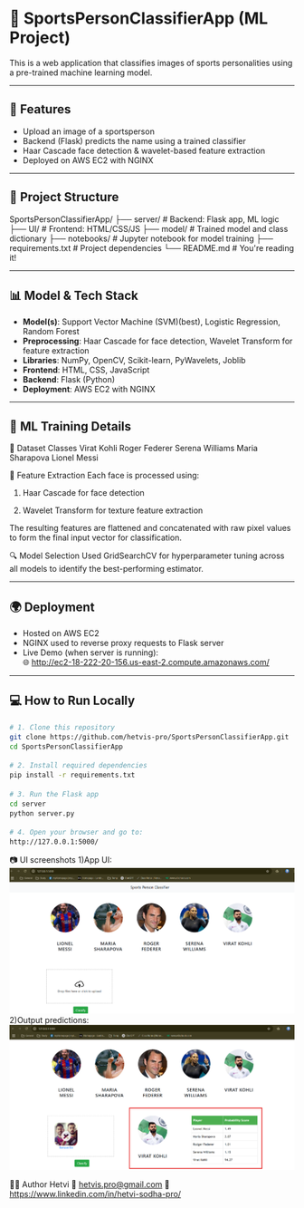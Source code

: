 # 🏅 SportsPersonClassifierApp (ML Project)

This is a web application that classifies images of sports personalities using a pre-trained machine learning model.

---

## 🚀 Features

- Upload an image of a sportsperson
- Backend (Flask) predicts the name using a trained classifier
- Haar Cascade face detection & wavelet-based feature extraction
- Deployed on AWS EC2 with NGINX

---

## 📁 Project Structure

SportsPersonClassifierApp/
├── server/ # Backend: Flask app, ML logic
├── UI/ # Frontend: HTML/CSS/JS
├── model/ # Trained model and class dictionary
├── notebooks/ # Jupyter notebook for model training
├── requirements.txt # Project dependencies
└── README.md # You're reading it!

---

## 📊 Model & Tech Stack

- **Model(s)**: Support Vector Machine (SVM)(best), Logistic Regression, Random Forest
- **Preprocessing**: Haar Cascade for face detection, Wavelet Transform for feature extraction
- **Libraries**: NumPy, OpenCV, Scikit-learn, PyWavelets, Joblib
- **Frontend**: HTML, CSS, JavaScript
- **Backend**: Flask (Python)
- **Deployment**: AWS EC2 with NGINX

---

## 🧠 ML Training Details

📁 Dataset Classes
Virat Kohli
Roger Federer
Serena Williams
Maria Sharapova
Lionel Messi

🧪 Feature Extraction
Each face is processed using:

1. Haar Cascade for face detection

2. Wavelet Transform for texture feature extraction

The resulting features are flattened and concatenated with raw pixel values to form the final input vector for classification.

🔍 Model Selection
Used GridSearchCV for hyperparameter tuning across all models to identify the best-performing estimator.

---

## 🌍 Deployment

- Hosted on AWS EC2
- NGINX used to reverse proxy requests to Flask server
- Live Demo (when server is running):  
  🌐 http://ec2-18-222-20-156.us-east-2.compute.amazonaws.com/

---

## 💻 How to Run Locally

```bash
# 1. Clone this repository
git clone https://github.com/hetvis-pro/SportsPersonClassifierApp.git
cd SportsPersonClassifierApp

# 2. Install required dependencies
pip install -r requirements.txt

# 3. Run the Flask app
cd server
python server.py

# 4. Open your browser and go to:
http://127.0.0.1:5000/

```

📷 UI screenshots
1)App UI:
![alt text](screenshots/image1.png)
2)Output predictions:
![alt text](screenshots/image2.png)

<!-- 3)EC2 deployment running: -->

🙋‍♀️ Author
Hetvi
📧 hetvis.pro@gmail.com
🔗 https://www.linkedin.com/in/hetvi-sodha-pro/
